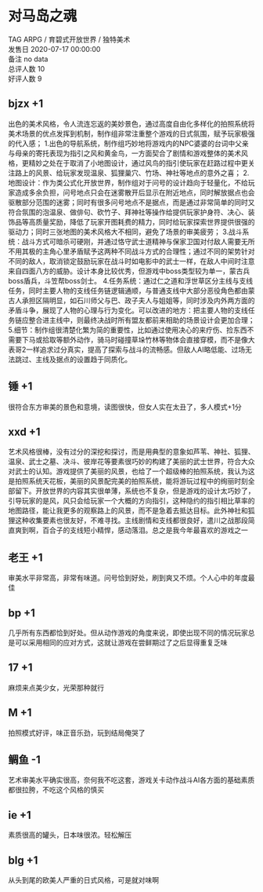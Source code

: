 



# 对马岛之魂
  
TAG ARPG / 育碧式开放世界 / 独特美术  
发售日 2020-07-17 00:00:00  
备注 no data  
总评人数 10  
好评人数 9
## bjzx +1


出色的美术风格，令人流连忘返的美妙景色，通过高度自由化多样化的拍照系统将美术场景的优点发挥到机制，制作组非常注重整个游戏的日式氛围，赋予玩家极强的代入感；
1.出色的导航系统，制作组巧妙地将游戏内的NPC婆婆的台词中父亲与母亲的寄托表现为指引之风和黄金鸟，一方面契合了剧情和游戏整体的美术风格，更精妙之处在于取消了小地图设计，通过风鸟的指引使玩家在赶路过程中更关注路上的风景、给玩家发现温泉、狐狸巢穴、竹场、神社等地点的意外之喜；
2.地图设计：作为类公式化开放世界，制作组对于问号的设计趋向于轻量化，不给玩家造成多余负担，问号地点只会在迷雾散开后显示在附近地点，同时解放据点也会驱散部分范围的迷雾；同时有很多问号地点不是据点，而是通过非常简单的同时又符合氛围的泡温泉、做俳句、砍竹子、拜神社等操作给提供玩家护身符、决心、装饰品等高质量奖励，降低了玩家开图耗费的精力，同时给玩家探索世界提供很强的驱动力；同时三张地图的美术风格大不相同，避免了场景的审美疲劳；
3.战斗系统：战斗方式可暗杀可硬刚，并通过恪守武士道精神与保家卫国对付敌人需要无所不用其极的主角心里矛盾赋予这两种不同战斗方式的合理性；通过不同的架势针对不同的敌人，取消锁定鼓励玩家在战斗时如电影中的武士一样，在敌人中间时注意来自四面八方的威胁。设计本身比较优秀，但游戏中boss类型较为单一，蒙古兵boss盾兵，斗笠帮boss剑士。
4.任务系统：通过仁之道和浮世草区分主线与支线任务，同时主要人物的支线任务链逻辑通顺，与普通支线中大部分恶役角色都由蒙古人承担区隔明显，如石川师父与巴、政子夫人与姐姐等，同时涉及内外两方面的矛盾斗争，展现了人物的心理与行为变化。可以改进的地方：把主要人物的支线任务链应整合进主线中，则最终决战时所有盟友都前来相助的场景设计会更加合理；
5.细节：制作组很清楚化繁为简的重要性，比如通过使用决心的来疗伤、捡东西不需要下马或拾取等额外动作，骑马时碰撞草垛竹林等物体会直接穿模，而不是像大表哥2一样追求过分真实，提高了探索与战斗的流畅感。但敌人AI略低能、过场无法跳过、主线及据点的设置趋于同质化。
## 锤 +1


很符合东方审美的景色和意境，读图很快，但女人实在太丑了，多人模式+1分
## xxd +1


艺术风格很棒，没有过分的深挖和探讨，而是用典型的意象如芦苇、神社、狐狸、温泉、武士之墓、决斗、彼岸花等要素很巧妙的构建了美丽的武士世界，符合大众对武士的认知。游戏提供了美丽的风景，也给了一个超级棒的拍照系统，我认为这是拍照系统天花板，美丽的风景配完美的拍照系统，能将游玩过程中的绚丽时刻全部留下。开放世界的内容其实很单薄，系统也不复杂，但是游戏的设计太巧妙了，引导玩家的是风，风只会给玩家一个大概的方向指引，这种隐约的指引相比草率的地图路径，能让我更多的观察路上的风景，而不是急着去抵达目标。此外神社和狐狸这种收集要素也很友好，不难寻找。主线剧情和支线都很良好，遣川之战那段简直爽到啊，百合子的支线短小精悍，感动落泪。总之是我今年最喜欢的游戏之一
## 老王 +1


审美水平非常高，非常有味道。问号恰到好处，刷到爽又不烦。个人心中的年度最佳
## bp +1


几乎所有东西都恰到好处。但从动作游戏的角度来说，即使出现不同的情况玩家总是可以采用相同的应对方式，这就让游戏在尝鲜期过了之后显得重复乏味
## 17 +1


麻烦来点美少女，光荣那种就行
## M +1


拍照模式好评，味正音乐劲，玩到结局俺哭了
## 鲷鱼 -1


艺术审美水平确实很高，奈何我不吃这套，游戏关卡动作战斗AI各方面的基础素质都很拉胯，不吃这个风格的慎买
## ie +1


素质很高的罐头，日本味很浓。轻松解压
## blg +1


从头到尾的欧美人严重的日式风格，可是就对味啊